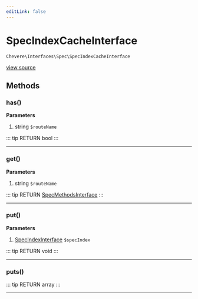 ```yaml
---
editLink: false
---
```


# SpecIndexCacheInterface

`Chevere\Interfaces\Spec\SpecIndexCacheInterface`

[view source](https://github.com/chevere/chevere/blob/master/interfaces/Spec/SpecIndexCacheInterface.php)

## Methods

### has()

**Parameters**

1. string `$routeName`

::: tip RETURN
bool
:::

---

### get()

**Parameters**

1. string `$routeName`

::: tip RETURN
[SpecMethodsInterface](./SpecMethodsInterface.md)
:::

---

### put()

**Parameters**

1. [SpecIndexInterface](./SpecIndexInterface.md) `$specIndex`

::: tip RETURN
void
:::

---

### puts()

::: tip RETURN
array
:::

---
